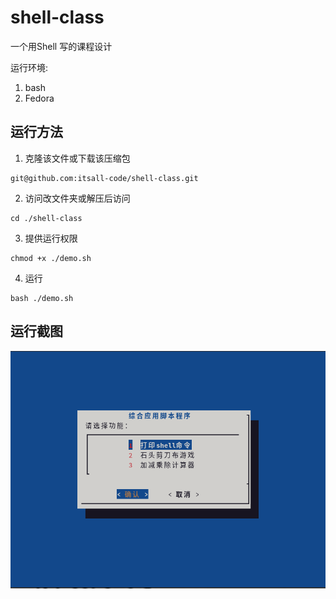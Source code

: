 # shell-class

一个用Shell 写的课程设计

运行环境:<br>
1. bash
2. Fedora

## 运行方法
1. 克隆该文件或下载该压缩包<br>
```shell
git@github.com:itsall-code/shell-class.git
```

2. 访问改文件夹或解压后访问<br>
```shell
cd ./shell-class
```

3. 提供运行权限<br>
```shell
chmod +x ./demo.sh
```

4. 运行<br>
```shell
bash ./demo.sh
```

## 运行截图
![run.png](./image/run.png)
